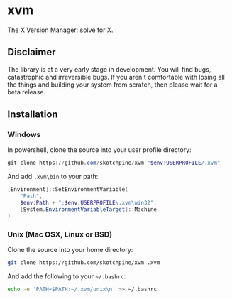 # xvm
The X Version Manager: solve for X.

## Disclaimer

The library is at a very early stage in development.
You will find bugs, catastrophic and irreversible bugs.
If you aren't comfortable with losing all the things and building
your system from scratch, then please wait for a beta release.

## Installation

### Windows

In powershell, clone the source into your user profile directory:

```powershell
git clone https://github.com/skotchpine/xvm "$env:USERPROFILE/.xvm"
```

And add `.xvm\bin` to your path:

```powershell
[Environment]::SetEnvironmentVariable(
	"Path",
	$env:Path + ";$env:USERPROFILE\.xvm\win32",
	[System.EnvironmentVariableTarget]::Machine
)
```

### Unix (Mac OSX, Linux or BSD)

Clone the source into your home directory:

```bash
git clone https://github.com/skotchpine/xvm .xvm
```

And add the following to your `~/.bashrc`:

```bash
echo -e 'PATH=$PATH:~/.xvm/unix\n' >> ~/.bashrc
```
